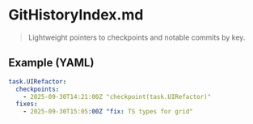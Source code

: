 # GitHistoryIndex.md

> Lightweight pointers to checkpoints and notable commits by key.

## Example (YAML)
```yaml
task.UIRefactor:
  checkpoints:
    - 2025-09-30T14:21:00Z "checkpoint(task.UIRefactor)"
  fixes:
    - 2025-09-30T15:05:00Z "fix: TS types for grid"
```
